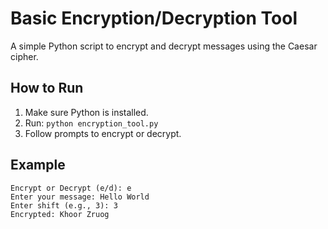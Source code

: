 # Basic Encryption/Decryption Tool

A simple Python script to encrypt and decrypt messages using the Caesar cipher.

## How to Run
1. Make sure Python is installed.
2. Run: `python encryption_tool.py`
3. Follow prompts to encrypt or decrypt.

## Example
```
Encrypt or Decrypt (e/d): e
Enter your message: Hello World
Enter shift (e.g., 3): 3
Encrypted: Khoor Zruog
```